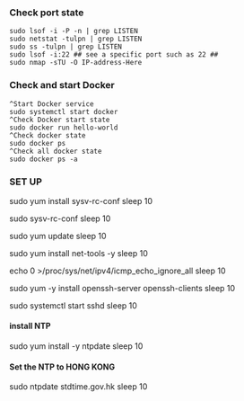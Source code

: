 ### Check port state
```
sudo lsof -i -P -n | grep LISTEN
sudo netstat -tulpn | grep LISTEN
sudo ss -tulpn | grep LISTEN
sudo lsof -i:22 ## see a specific port such as 22 ##
sudo nmap -sTU -O IP-address-Here
```

### Check and start Docker
```
^Start Docker service
sudo systemctl start docker
^Check Docker start state
sudo docker run hello-world
^Check docker state
sudo docker ps
^Check all docker state
sudo docker ps -a
```

### SET UP
sudo yum install sysv-rc-conf
sleep 10

sudo sysv-rc-conf
sleep 10

sudo yum update
sleep 10

sudo yum install net-tools -y
sleep 10

echo 0 >/proc/sys/net/ipv4/icmp_echo_ignore_all
sleep 10

sudo yum -y install openssh-server openssh-clients
sleep 10

sudo systemctl start sshd
sleep 10

#### install NTP
sudo yum install -y ntpdate
sleep 10

#### Set the NTP to HONG KONG
sudo ntpdate stdtime.gov.hk
sleep 10
